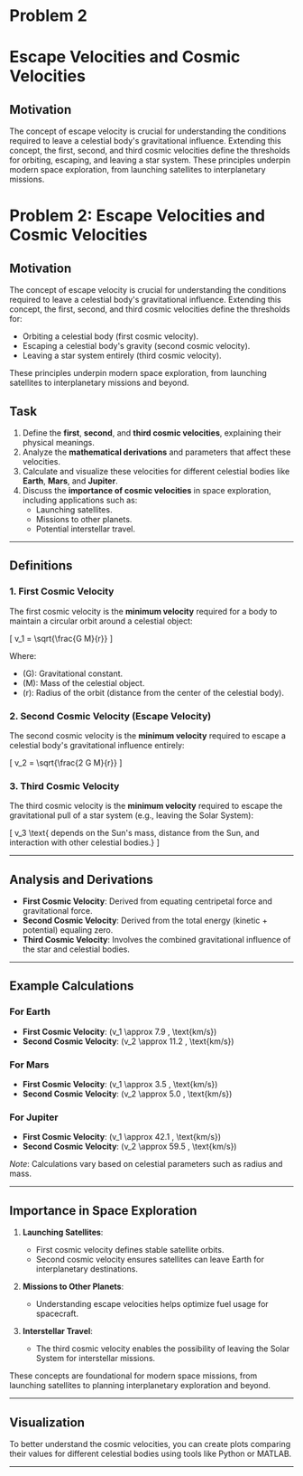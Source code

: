 # Problem 2

# Escape Velocities and Cosmic Velocities

## Motivation

The concept of escape velocity is crucial for understanding the conditions required to leave a celestial body's gravitational influence. Extending this concept, the first, second, and third cosmic velocities define the thresholds for orbiting, escaping, and leaving a star system. These principles underpin modern space exploration, from launching satellites to interplanetary missions.

# Problem 2: Escape Velocities and Cosmic Velocities

## Motivation
The concept of escape velocity is crucial for understanding the conditions required to leave a celestial body's gravitational influence. Extending this concept, the first, second, and third cosmic velocities define the thresholds for:
- Orbiting a celestial body (first cosmic velocity).
- Escaping a celestial body's gravity (second cosmic velocity).
- Leaving a star system entirely (third cosmic velocity).

These principles underpin modern space exploration, from launching satellites to interplanetary missions and beyond.

## Task
1. Define the **first**, **second**, and **third cosmic velocities**, explaining their physical meanings.
2. Analyze the **mathematical derivations** and parameters that affect these velocities.
3. Calculate and visualize these velocities for different celestial bodies like **Earth**, **Mars**, and **Jupiter**.
4. Discuss the **importance of cosmic velocities** in space exploration, including applications such as:
   - Launching satellites.
   - Missions to other planets.
   - Potential interstellar travel.

---

## Definitions

### 1. First Cosmic Velocity
The first cosmic velocity is the **minimum velocity** required for a body to maintain a circular orbit around a celestial object:


\[
v_1 = \sqrt{\frac{G M}{r}}
\]


Where:
- \(G\): Gravitational constant.
- \(M\): Mass of the celestial object.
- \(r\): Radius of the orbit (distance from the center of the celestial body).

### 2. Second Cosmic Velocity (Escape Velocity)
The second cosmic velocity is the **minimum velocity** required to escape a celestial body's gravitational influence entirely:


\[
v_2 = \sqrt{\frac{2 G M}{r}}
\]



### 3. Third Cosmic Velocity
The third cosmic velocity is the **minimum velocity** required to escape the gravitational pull of a star system (e.g., leaving the Solar System):


\[
v_3 \text{ depends on the Sun's mass, distance from the Sun, and interaction with other celestial bodies.}
\]



---

## Analysis and Derivations
- **First Cosmic Velocity**: Derived from equating centripetal force and gravitational force.
- **Second Cosmic Velocity**: Derived from the total energy (kinetic + potential) equaling zero.
- **Third Cosmic Velocity**: Involves the combined gravitational influence of the star and celestial bodies.

---

## Example Calculations

### For Earth
- **First Cosmic Velocity**: \(v_1 \approx 7.9 \, \text{km/s}\)
- **Second Cosmic Velocity**: \(v_2 \approx 11.2 \, \text{km/s}\)

### For Mars
- **First Cosmic Velocity**: \(v_1 \approx 3.5 \, \text{km/s}\)
- **Second Cosmic Velocity**: \(v_2 \approx 5.0 \, \text{km/s}\)

### For Jupiter
- **First Cosmic Velocity**: \(v_1 \approx 42.1 \, \text{km/s}\)
- **Second Cosmic Velocity**: \(v_2 \approx 59.5 \, \text{km/s}\)

*Note*: Calculations vary based on celestial parameters such as radius and mass.

---

## Importance in Space Exploration
1. **Launching Satellites**:
   - First cosmic velocity defines stable satellite orbits.
   - Second cosmic velocity ensures satellites can leave Earth for interplanetary destinations.

2. **Missions to Other Planets**:
   - Understanding escape velocities helps optimize fuel usage for spacecraft.

3. **Interstellar Travel**:
   - The third cosmic velocity enables the possibility of leaving the Solar System for interstellar missions.

These concepts are foundational for modern space missions, from launching satellites to planning interplanetary exploration and beyond.

---

## Visualization
To better understand the cosmic velocities, you can create plots comparing their values for different celestial bodies using tools like Python or MATLAB.

---

